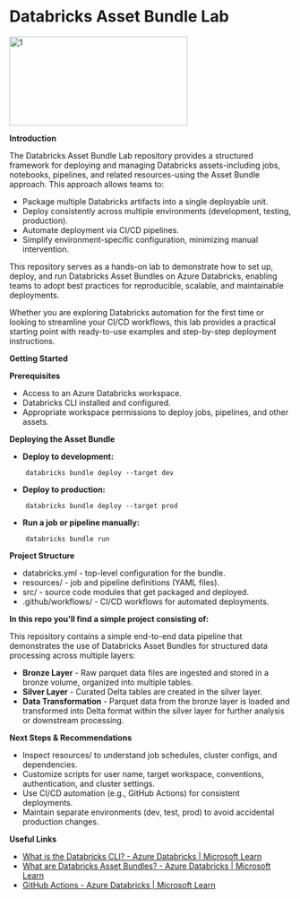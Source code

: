 # **Databricks Asset Bundle Lab**

<img width="318" height="159" alt="1" src="https://github.com/user-attachments/assets/7fb88786-7824-4407-a76b-7a51a6929b1a" />

**Introduction**

The Databricks Asset Bundle Lab repository provides a structured framework for deploying and managing Databricks assets-including jobs, notebooks, pipelines, and related resources-using the Asset Bundle approach. This approach allows teams to:

- Package multiple Databricks artifacts into a single deployable unit.
- Deploy consistently across multiple environments (development, testing, production).
- Automate deployment via CI/CD pipelines.
- Simplify environment-specific configuration, minimizing manual intervention.

This repository serves as a hands-on lab to demonstrate how to set up, deploy, and run Databricks Asset Bundles on Azure Databricks, enabling teams to adopt best practices for reproducible, scalable, and maintainable deployments.

Whether you are exploring Databricks automation for the first time or looking to streamline your CI/CD workflows, this lab provides a practical starting point with ready-to-use examples and step-by-step deployment instructions.

**Getting Started**

**Prerequisites**

- Access to an Azure Databricks workspace.
- Databricks CLI installed and configured.
- Appropriate workspace permissions to deploy jobs, pipelines, and other assets.

**Deploying the Asset Bundle**

- **Deploy to development:**
```
    databricks bundle deploy --target dev
```
- **Deploy to production:**
```
    databricks bundle deploy --target prod
```
- **Run a job or pipeline manually:**
```
    databricks bundle run
```
**Project Structure**

- databricks.yml - top-level configuration for the bundle.
- resources/ - job and pipeline definitions (YAML files).
- src/ - source code modules that get packaged and deployed.
- .github/workflows/ - CI/CD workflows for automated deployments.

**In this repo you'll find a simple project consisting of:**

This repository contains a simple end-to-end data pipeline that demonstrates the use of Databricks Asset Bundles for structured data processing across multiple layers:

- **Bronze Layer** - Raw parquet data files are ingested and stored in a bronze volume, organized into multiple tables.
- **Silver Layer** - Curated Delta tables are created in the silver layer.
- **Data Transformation** - Parquet data from the bronze layer is loaded and transformed into Delta format within the silver layer for further analysis or downstream processing.

**Next Steps & Recommendations**

- Inspect resources/ to understand job schedules, cluster configs, and dependencies.
- Customize scripts for user name, target workspace, conventions, authentication, and cluster settings.
- Use CI/CD automation (e.g., GitHub Actions) for consistent deployments.
- Maintain separate environments (dev, test, prod) to avoid accidental production changes.

**Useful Links**

- [What is the Databricks CLI? - Azure Databricks | Microsoft Learn](https://learn.microsoft.com/en-us/azure/databricks/dev-tools/cli/)
- [What are Databricks Asset Bundles? - Azure Databricks | Microsoft Learn](https://learn.microsoft.com/en-us/azure/databricks/dev-tools/bundles/)
- [GitHub Actions - Azure Databricks | Microsoft Learn](https://learn.microsoft.com/en-us/azure/databricks/dev-tools/ci-cd/github)
